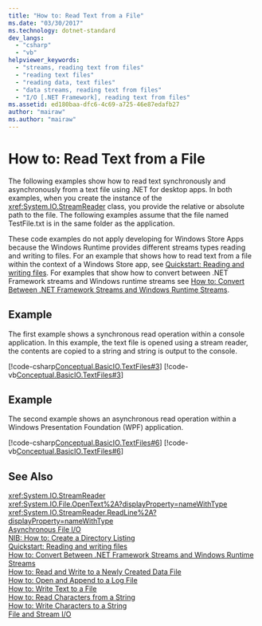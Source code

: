 ```yaml
---
title: "How to: Read Text from a File"
ms.date: "03/30/2017"
ms.technology: dotnet-standard
dev_langs: 
  - "csharp"
  - "vb"
helpviewer_keywords: 
  - "streams, reading text from files"
  - "reading text files"
  - "reading data, text files"
  - "data streams, reading text from files"
  - "I/O [.NET Framework], reading text from files"
ms.assetid: ed180baa-dfc6-4c69-a725-46e87edafb27
author: "mairaw"
ms.author: "mairaw"
---
```

# How to: Read Text from a File
The following examples show how to read text synchronously and asynchronously from a text file using .NET for desktop apps. In both examples, when you create the instance of the <xref:System.IO.StreamReader> class, you provide the relative or absolute path to the file. The following examples assume that the file named TestFile.txt is in the same folder as the application.  
  
 These code examples do not apply developing for Windows Store Apps because the Windows Runtime provides different streams types reading and writing to files. For an example that shows how to read text from a file within the context of a Windows Store app, see [Quickstart: Reading and writing files](http://msdn.microsoft.com/library/windows/apps/hh758325.aspx). For examples that show how to convert between .NET Framework streams and Windows runtime streams see [How to: Convert Between .NET Framework Streams and Windows Runtime Streams](../../../docs/standard/io/how-to-convert-between-dotnet-streams-and-winrt-streams.md).  
  
## Example  
 The first example shows a synchronous read operation within a console application. In this example, the text file is opened using a stream reader, the contents are copied to a string and string is output to the console.  
  
 [!code-csharp[Conceptual.BasicIO.TextFiles#3](../../../samples/snippets/csharp/VS_Snippets_CLR/conceptual.basicio.textfiles/cs/source3.cs#3)]
 [!code-vb[Conceptual.BasicIO.TextFiles#3](../../../samples/snippets/visualbasic/VS_Snippets_CLR/conceptual.basicio.textfiles/vb/source3.vb#3)]  
  
## Example  
 The second example shows an asynchronous read operation within a Windows Presentation Foundation (WPF) application.  
  
 [!code-csharp[Conceptual.BasicIO.TextFiles#6](../../../samples/snippets/csharp/VS_Snippets_CLR/conceptual.basicio.textfiles/cs/source6.cs#6)]
 [!code-vb[Conceptual.BasicIO.TextFiles#6](../../../samples/snippets/visualbasic/VS_Snippets_CLR/conceptual.basicio.textfiles/vb/source6.vb#6)]  
  
## See Also  
 <xref:System.IO.StreamReader>  
 <xref:System.IO.File.OpenText%2A?displayProperty=nameWithType>  
 <xref:System.IO.StreamReader.ReadLine%2A?displayProperty=nameWithType>  
 [Asynchronous File I/O](../../../docs/standard/io/asynchronous-file-i-o.md)  
 [NIB: How to: Create a Directory Listing](https://msdn.microsoft.com/library/4d2772b1-b991-4532-a8a6-6ef733277e69)  
 [Quickstart: Reading and writing files](http://msdn.microsoft.com/library/windows/apps/hh758325.aspx)  
 [How to: Convert Between .NET Framework Streams and Windows Runtime Streams](../../../docs/standard/io/how-to-convert-between-dotnet-streams-and-winrt-streams.md)  
 [How to: Read and Write to a Newly Created Data File](../../../docs/standard/io/how-to-read-and-write-to-a-newly-created-data-file.md)  
 [How to: Open and Append to a Log File](../../../docs/standard/io/how-to-open-and-append-to-a-log-file.md)  
 [How to: Write Text to a File](../../../docs/standard/io/how-to-write-text-to-a-file.md)  
 [How to: Read Characters from a String](../../../docs/standard/io/how-to-read-characters-from-a-string.md)  
 [How to: Write Characters to a String](../../../docs/standard/io/how-to-write-characters-to-a-string.md)  
 [File and Stream I/O](../../../docs/standard/io/index.md)
